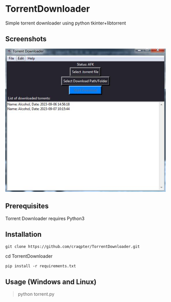 # TorrentDownloader
Simple torrent downloader using python tkinter+libtorrent

## Screenshots
![TorrentDownloader](demo/demo.jpg "TD in action")

## Prerequisites
Torrent Downloader requires Python3

## Installation
```
git clone https://github.com/craqpter/TorrentDownloader.git
```
cd TorrentDownloader
```
pip install -r requirements.txt
```

## Usage (Windows and Linux)
>python torrent.py
